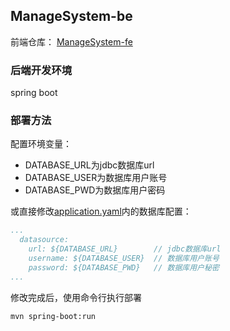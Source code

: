 ## ManageSystem-be

前端仓库： [ManageSystem-fe](https://github.com/LinLorry/ManageSystem-fe)

### 后端开发环境
 spring boot
 
### 部署方法

配置环境变量：
- DATABASE_URL为jdbc数据库url
- DATABASE_USER为数据库用户账号
- DATABASE_PWD为数据库用户密码

或直接修改[application.yaml](src/main/resources/application.yaml)内的数据库配置：
```yaml
...
  datasource:
    url: ${DATABASE_URL}        // jdbc数据库url
    username: ${DATABASE_USER}  // 数据库用户账号
    password: ${DATABASE_PWD}   // 数据库用户秘密
...
```

修改完成后，使用命令行执行部署

```shell script
mvn spring-boot:run
```

